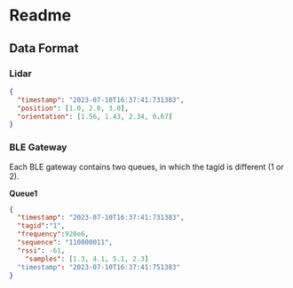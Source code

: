 # Readme

## Data Format

### Lidar

```json
{
  "timestamp": "2023-07-10T16:37:41:731383",
  "position": [1.0, 2.0, 3.0],
  "orientation": [1.56, 1.43, 2.34, 0.67]
}
```



### BLE Gateway

Each BLE gateway contains two queues, in which the tagid is different (1 or 2).

**Queue1**

```json
{
  "timestamp": "2023-07-10T16:37:41:731383",
  "tagid":"1",
  "frequency":920e6,
  "sequence": "110000011",
  "rssi": -61,
	"samples": [1.3, 4.1, 5.1, 2.3]
  "timestamp": "2023-07-10T16:37:41:751383"
}
```

